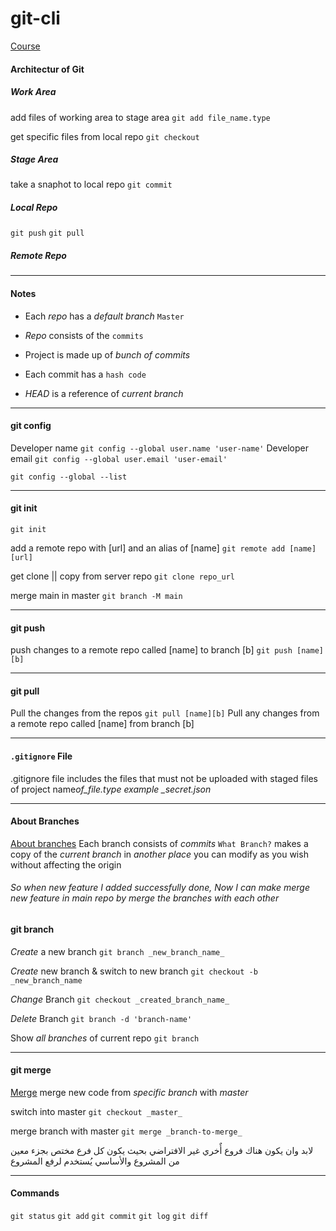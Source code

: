 # git-cli








[Course](https://www.youtube.com/watch?v=Q5Eb3jBvFEE&list=PL_aOZuct6oAogr4UMkWddU7leOXw0QKJS)

#### Architectur of Git

##### Work Area

add files of working area to stage area
`git add file_name.type`

get specific files from local repo
`git checkout`

##### Stage Area

take a snaphot to local repo
`git commit`

##### Local Repo


`git push`
`git pull`

##### Remote Repo

---

#### Notes


- Each _repo_ has a _default branch_ `Master`

- _Repo_ consists of the `commits`
- Project is made up of _bunch of commits_

- Each commit has a `hash code`
- _HEAD_ is a reference of _current branch_

---


#### git config

Developer name
`git config --global user.name 'user-name'`
Developer email
`git config --global user.email 'user-email'`

`git config --global --list`

- - -
#### git init
`git init`

add a remote repo with [url] and an alias of [name]
`git remote add [name][url]`

get clone || copy from server repo
`git clone repo_url`

merge main in master
`git branch -M main`

- - -
#### git push
push changes to a remote repo called [name] to branch [b]
`git push [name][b]`

- - -
#### git pull

Pull the changes from the repos
`git pull [name][b]`
Pull any changes from a remote repo called [name] from branch [b]

- - -
#### `.gitignore` File

.gitignore file includes the files that must not be uploaded with staged files of project
name*of_file.type example \_secret.json*

---

#### About Branches

[About branches](https://www.youtube.com/watch?v=WtCXZoQqVzI&list=PL_aOZuct6oAogr4UMkWddU7leOXw0QKJS&index=4)
Each branch consists of _commits_
`What Branch?` makes a copy of the _current branch_ in _another place_ you can modify as you wish without affecting the origin

###### _So when new feature I added successfully done, Now I can make merge new feature in main repo by merge the branches with each other_

#### git branch

_Create_ a new branch
`git branch _new_branch_name_`

_Create_ new branch & switch to new branch
`git checkout -b _new_branch_name`

_Change_ Branch
`git checkout _created_branch_name_`

_Delete_ Branch
`git branch -d 'branch-name'`

Show _all branches_ of current repo
`git branch`

---

#### git merge

[Merge](https://www.youtube.com/watch?v=74ZuPrgzRpE)
merge new code from _specific branch_ with _master_

switch into master
`git checkout _master_`

merge branch with master
`git merge _branch-to-merge_`

لابد وان يكون هناك فروع أٌخري غير الافتراضي بحيث يكون كل فرع مختص بجزء معين من المشروع
والأساسي يُستخدم لرفع المشروع


---

<!--

#### Notes:
git commit -am 'Message of Commit'

--- -->


#### Commands

`git status` `git add` `git commit` `git log` `git diff`




